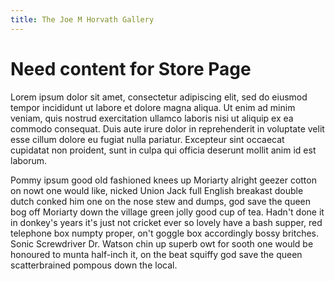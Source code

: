 ```yaml
---
title: The Joe M Horvath Gallery
---
```


# Need content for Store Page

Lorem ipsum dolor sit amet, consectetur adipiscing elit, sed do eiusmod tempor incididunt ut
labore et dolore magna aliqua. Ut enim ad minim veniam, quis nostrud exercitation ullamco laboris
nisi ut aliquip ex ea commodo consequat. Duis aute irure dolor in reprehenderit in voluptate
velit esse cillum dolore eu fugiat nulla pariatur. Excepteur sint occaecat cupidatat non proident,
sunt in culpa qui officia deserunt mollit anim id est laborum.

Pommy ipsum good old fashioned knees up Moriarty alright geezer cotton on nowt one would like, 
nicked Union Jack full English breakast double dutch conked him one on the nose stew and dumps, 
god save the queen bog off Moriarty down the village green jolly good cup of tea. Hadn't done it in
donkey's years it's just not cricket ever so lovely have a bash supper, red telephone box numpty 
proper, on't goggle box accordingly bossy britches. Sonic Screwdriver Dr. Watson chin up superb 
owt for sooth one would be honoured to munta half-inch it, on the beat squiffy god save the queen 
scatterbrained pompous down the local.


